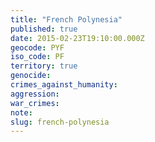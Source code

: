 ```yaml
---
title: "French Polynesia"
published: true
date: 2015-02-23T19:10:00.000Z
geocode: PYF
iso_code: PF
territory: true
genocide:
crimes_against_humanity:
aggression:
war_crimes:
note:
slug: french-polynesia
---
```

